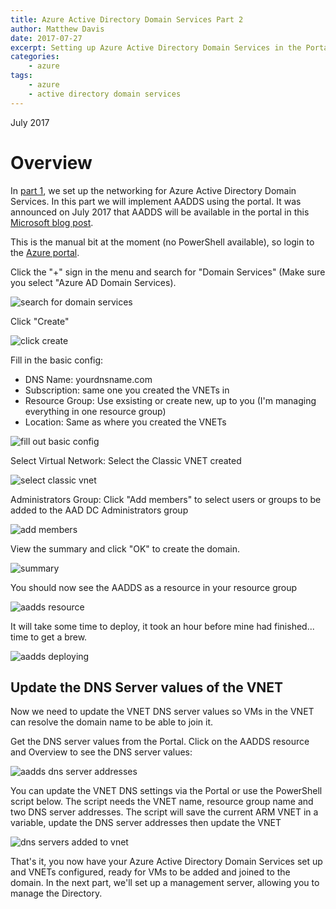 ```yaml
---
title: Azure Active Directory Domain Services Part 2
author: Matthew Davis
date: 2017-07-27
excerpt: Setting up Azure Active Directory Domain Services in the Portal
categories: 
    - azure
tags:
    - azure
    - active directory domain services
---
```

July 2017

# Overview

In [part 1], we set up the networking for Azure Active Directory Domain Services. In this part we will implement AADDS using the portal. It was announced on July 2017 that AADDS will be available in the portal in this [Microsoft blog post].

This is the manual bit at the moment (no PowerShell available), so login to the [Azure portal].

Click the "+" sign in the menu and search for "Domain Services" (Make sure you select "Azure AD Domain Services).

![search for domain services](/images/azure-ad-domain-services/az-search-aadds.png)

Click "Create"

![click create](/images/azure-ad-domain-services/aadds-create.png)

Fill in the basic config:

- DNS Name: yourdnsname.com 
- Subscription: same one you created the VNETs in
- Resource Group: Use exsisting or create new, up to you (I'm managing everything in one resource group)
- Location: Same as where you created the VNETs

![fill out basic config](/images/azure-ad-domain-services/aadds-basic-config.png)

Select Virtual Network: Select the Classic VNET created

![select classic vnet](/images/azure-ad-domain-services/aadds-select-vnet.png)

Administrators Group: Click "Add members" to select users or groups to be added to the AAD DC Administrators group

![add members](/images/azure-ad-domain-services/aadds-add-members.png)

View the summary and click "OK" to create the domain.

![summary](/images/azure-ad-domain-services/aadds-summary.png)

You should now see the AADDS as a resource in your resource group

![aadds resource](/images/azure-ad-domain-services/aadds-resource.png)

It will take some time to deploy, it took an hour before mine had finished... time to get a brew.

![aadds deploying](/images/azure-ad-domain-services/aadds-deploying.png)

## Update the DNS Server values of the VNET
Now we need to update the VNET DNS server values so VMs in the VNET can resolve the domain name to be able to join it.

Get the DNS server values from the Portal. 
Click on the AADDS resource and Overview to see the DNS server values:

![aadds dns server addresses](/images/azure-ad-domain-services/aadds-overview.png)

You can update the VNET DNS settings via the Portal or use the PowerShell script below.
The script needs the VNET name, resource group name and two DNS server addresses.
The script will save the current ARM VNET in a variable, update the DNS server addresses then update the VNET

<script src="https://gist.github.com/MatthewJDavis/85b93d15ef222f504524cc4d0aae033f.js"></script>

![dns servers added to vnet](/images/azure-ad-domain-services/aadds-dns-servers.png)

That's it, you now have your Azure Active Directory Domain Services set up and VNETs configured, ready for VMs to be added and joined to the domain. In the next part, we'll set up a management server, allowing you to manage the Directory.

[part 1]: http://matthewdavis111.com/azure/azure-ad-domain-services-1/
[Microsoft blog post]: https://blogs.technet.microsoft.com/enterprisemobility/2017/07/11/new-public-preview-azure-ad-domain-services-admin-ux-in-the-new-azure-portal/
[Azure portal]: https://portal.azure.com